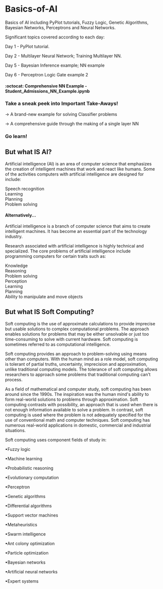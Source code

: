 # Basics-of-AI
Basics of AI including PyPlot tutorials, Fuzzy Logic, Genetic Algorithms, Bayesian Networks, Perceptrons and Neural Networks.

Significant topics covered according to each day:

Day 1 - PyPlot tutorial.

Day 2 - Multilayer Neural Network; Training Multilayer NN.

Day 5 - Bayesian Inference example; NN example

Day 6 - Perceptron Logic Gate example 2

#### :octocat: Comprehensive NN Example - Student_Admissions_NN_Example.ipynb

### Take a sneak peek into Important Take-Aways!
-> A brand-new example for solving Classifier problems

-> A comprehensive guide through the making of a single layer NN

### Go learn!

## But what IS AI?

Artificial intelligence (AI) is an area of computer science that emphasizes the creation of intelligent machines that work and react like humans. Some of the activities computers with artificial intelligence are designed for include:

Speech recognition<br>
Learning<br>
Planning<br>
Problem solving<br>

#### Alternatively...

Artificial intelligence is a branch of computer science that aims to create intelligent machines. It has become an essential part of the technology industry.

Research associated with artificial intelligence is highly technical and specialized. The core problems of artificial intelligence include programming computers for certain traits such as:

Knowledge<br>
Reasoning<br>
Problem solving<br>
Perception<br>
Learning<br>
Planning<br>
Ability to manipulate and move objects<br>

## But what IS Soft Computing?

Soft computing is the use of approximate calculations to provide imprecise but usable solutions to complex computational problems. The approach enables solutions for problems that may be either unsolvable or just too time-consuming to solve with current hardware. Soft computing is sometimes referred to as computational intelligence.

Soft computing provides an approach to problem-solving using means other than computers. With the human mind as a role model, soft computing is tolerant of partial truths, uncertainty, imprecision and approximation, unlike traditional computing models. The tolerance of soft computing allows researchers to approach some problems that traditional computing can't process.  

As a field of mathematical and computer study, soft computing has been around since the 1990s. The inspiration was the human mind's ability to form real-world solutions to problems through approximation. Soft computing contrasts with possibility, an approach that is used when there is not enough information available to solve a problem. In contrast, soft computing is used where the problem is not adequately specified for the use of conventional math and computer techniques. Soft computing has numerous real-world applications in domestic, commercial and industrial situations.

Soft computing uses component fields of study in:

•Fuzzy logic</p>
•Machine learning</p>
•Probabilistic reasoning</p>
•Evolutionary computation</p>
•Perceptron</p>
•Genetic algorithms</p>
•Differential algorithms</p>
•Support vector machines</p>
•Metaheuristics</p>
•Swarm intelligence</p>
•Ant colony optimization</p>
•Particle optimization</p>
•Bayesian networks</p>
•Artificial neural networks</p>
•Expert systems</p>
